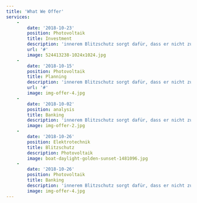 ```yaml
---
title: 'What We Offer'
services:
    -
        date: '2018-10-23'
        position: Photovoltaik
        title: Investment
        description: 'innerem Blitzschutz sorgt dafür, dass er nicht zu gefährlichen Spannungsunterschieden im Gebäude kommt'
        url: '#'
        image: 524413238-1024x1024.jpg
    -
        date: '2018-10-15'
        position: Photovoltaik
        title: Planning
        description: 'innerem Blitzschutz sorgt dafür, dass er nicht zu gefährlichen Spannungsunterschieden im Gebäude kommt'
        url: '#'
        image: img-offer-4.jpg
    -
        date: '2018-10-02'
        position: analysis
        title: Banking
        description: 'innerem Blitzschutz sorgt dafür, dass er nicht zu gefährlichen Spannungsunterschieden im Gebäude kommt'
        image: img-offer-2.jpg
    -
        date: '2018-10-26'
        position: Elektrotechnik
        title: Blitzschutz
        description: Photovoltaik
        image: boat-daylight-golden-sunset-1481096.jpg
    -
        date: '2018-10-26'
        position: Photovoltaik
        title: Banking
        description: 'innerem Blitzschutz sorgt dafür, dass er nicht zu gefährlichen Spannungsunterschieden im Gebäude kommt'
        image: img-offer-4.jpg
---
```


<!-- ![](/images/logo.svg?cropResize=100,100)
![](/images/logo.svg?cropResize=100,100)  -->
<!-- ![](/images/logo.svg?cropResize=300,300)  -->
<!-- <img src="/user/pages/01.home/_solutions/icon-council.svg" alt="svg picture" width="100">
<img src="/user/pages/01.home/_solutions/icon-inspection.svg" alt="svg picture" width="100">
<img src="/user/pages/01.home/_solutions/icon-report.svg" alt="svg picture" width="100">
<img src="/user/pages/01.home/_solutions/icon-service.svg" alt="svg picture" width="100">
<img src="/user/pages/01.home/_solutions/logo_solartester.svg" alt="svg picture" width="100"> -->








